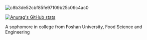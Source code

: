 ![c8b3de52cbf85fe97109b25c09c4ac0](https://user-images.githubusercontent.com/54057111/120893400-bbc19080-c645-11eb-8f99-2bb6c33f30cd.jpg)

[![Anurag's GitHub stats](https://github-readme-stats.vercel.app/api?username=QDcvd)](https://github.com/anuraghazra/github-readme-stats)

A sophomore in college from Foshan University, Food Science and Engineering
